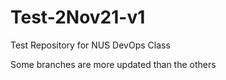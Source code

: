 # Test-2Nov21-v1
Test Repository for NUS DevOps Class

Some branches are more updated than the others
